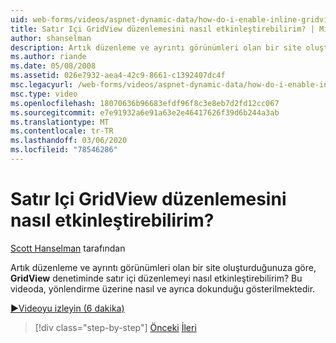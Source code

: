 ```yaml
---
uid: web-forms/videos/aspnet-dynamic-data/how-do-i-enable-inline-gridview-editing
title: Satır Içi GridView düzenlemesini nasıl etkinleştirebilirim? | Microsoft Docs
author: shanselman
description: Artık düzenleme ve ayrıntı görünümleri olan bir site oluşturduğunuza göre, GridView denetiminde satır içi düzenlemeyi nasıl etkinleştirebilirim? Bu videoda nasıl ve ayrıca touc... gösterilmektedir.
ms.author: riande
ms.date: 05/08/2008
ms.assetid: 026e7932-aea4-42c9-8661-c1392407dc4f
msc.legacyurl: /web-forms/videos/aspnet-dynamic-data/how-do-i-enable-inline-gridview-editing
msc.type: video
ms.openlocfilehash: 18070636b96683efdf96f8c3e8eb7d2fd12cc067
ms.sourcegitcommit: e7e91932a6e91a63e2e46417626f39d6b244a3ab
ms.translationtype: MT
ms.contentlocale: tr-TR
ms.lasthandoff: 03/06/2020
ms.locfileid: "78546286"
---
```

# <a name="how-do-i-enable-inline-gridview-editing"></a>Satır Içi GridView düzenlemesini nasıl etkinleştirebilirim?

[Scott Hanselman](https://github.com/shanselman) tarafından

Artık düzenleme ve ayrıntı görünümleri olan bir site oluşturduğunuza göre, **GridView** denetiminde satır içi düzenlemeyi nasıl etkinleştirebilirim? Bu videoda, yönlendirme üzerine nasıl ve ayrıca dokunduğu gösterilmektedir.

[&#9654;Videoyu izleyin (6 dakika)](https://channel9.msdn.com/Blogs/ASP-NET-Site-Videos/how-do-i-enable-inline-gridview-editing)

> [!div class="step-by-step"]
> [Önceki](your-first-scaffold-and-what-is-dynamic-data.md)
> [İleri](how-do-i-change-how-my-fields-render.md)
